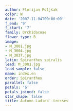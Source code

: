 ```yaml
---
author: Florijan Poljšak
color: W
date: '2007-11-04T00:00:00'
f_end: '9'
f_start: '7'
family: Orchidaceae
flower_type: B
image:
- M_3001.jpg
- M_3004.jpg
- M_3037.jpg
latin: Spiranthes spiralis
lead: M_3001.jpg
lead_sample: false
name: index.en
order: Spiranthes
parallel: false
petals: '6'
petals_joined: false
star_shape: false
title: Autumn Ladies'-tresses
---
```

